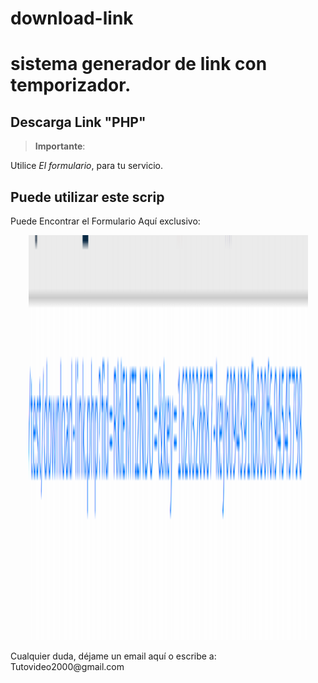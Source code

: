 # download-link

# sistema generador de link con temporizador. 

<h2>Descarga Link "PHP"</h2>


<blockquote>
<p><strong>Importante</strong>: </p>

</blockquote>
<p>Utilice <em>El formulario</em>, para tu servicio.</p>

<p><h2 id="permitir-aplicaciones-menos-seguras-">Puede utilizar este scrip

</h2> Puede Encontrar el Formulario Aqu&#237;  exclusivo:</p>

<p style="text-align: center;">
<img src="https://raw.githubusercontent.com/ipxxx999/download-link/main/12345.png" 
alt="Interfaz de selecci&oacute;n para permitir aplicaciones menos seguras" width="447" height="648" />
</p>
<p>Cualquier duda, d&#233;jame un email aqu&#237; o escribe a: Tutovideo2000@gmail.com</p>

<blockquote>
